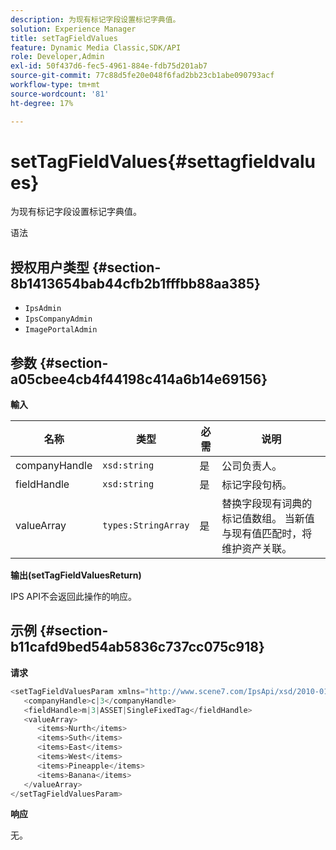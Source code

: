 ```yaml
---
description: 为现有标记字段设置标记字典值。
solution: Experience Manager
title: setTagFieldValues
feature: Dynamic Media Classic,SDK/API
role: Developer,Admin
exl-id: 50f437d6-fec5-4961-884e-fdb75d201ab7
source-git-commit: 77c88d5fe20e048f6fad2bb23cb1abe090793acf
workflow-type: tm+mt
source-wordcount: '81'
ht-degree: 17%

---
```


# setTagFieldValues{#settagfieldvalues}

为现有标记字段设置标记字典值。

语法

## 授权用户类型 {#section-8b1413654bab44cfb2b1fffbb88aa385}

* `IpsAdmin`
* `IpsCompanyAdmin`
* `ImagePortalAdmin`

## 参数 {#section-a05cbee4cb4f44198c414a6b14e69156}

**輸入**

| 名称 | 类型 | 必需 | 说明 |
|---|---|---|---|
| companyHandle | `xsd:string` | 是 | 公司负责人。 |
| fieldHandle | `xsd:string` | 是 | 标记字段句柄。 |
| valueArray | `types:StringArray` | 是 | 替换字段现有词典的标记值数组。 当新值与现有值匹配时，将维护资产关联。 |

**输出(setTagFieldValuesReturn)**

IPS API不会返回此操作的响应。

## 示例 {#section-b11cafd9bed54ab5836c737cc075c918}

**请求**

```java
<setTagFieldValuesParam xmlns="http://www.scene7.com/IpsApi/xsd/2010-01-31">
   <companyHandle>c|3</companyHandle>
   <fieldHandle>m|3|ASSET|SingleFixedTag</fieldHandle>
   <valueArray>
      <items>Nurth</items>
      <items>Suth</items>
      <items>East</items>
      <items>West</items>
      <items>Pineapple</items>
      <items>Banana</items>
   </valueArray>
</setTagFieldValuesParam>
```

**响应**

无。
